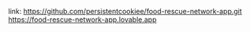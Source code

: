 link:
https://github.com/persistentcookiee/food-rescue-network-app.git
https://food-rescue-network-app.lovable.app
